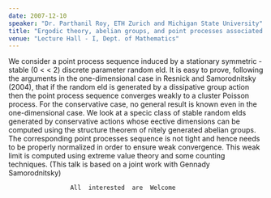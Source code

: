 ```yaml
---
date: 2007-12-10
speaker: "Dr. Parthanil Roy, ETH Zurich and Michigan State University"
title: "Ergodic theory, abelian groups, and point processes associated with stable random fields"
venue: "Lecture Hall - I, Dept. of Mathematics"
---
```

We consider a point process sequence induced by a stationary symmetric 
-stable (0 < < 2) discrete parameter random eld. It is easy to prove, following 
the arguments in the one-dimensional case in Resnick and Samorodnitsky (2004), 
that if the random eld is generated by a dissipative group action then the 
point process sequence converges weakly to a cluster Poisson process. For the 
conservative case, no general result is known even in the one-dimensional case. 
We look at a specic class of stable random elds generated by conservative 
actions whose eective dimensions can be computed using the structure theorem of 
nitely generated abelian groups. The corresponding point processes sequence is 
not tight and hence needs to be properly normalized in order to ensure weak 
convergence. This weak limit is computed using extreme value theory and some 
counting techniques. (This talk is based on a joint work with Gennady 
Samorodnitsky)

                     All  interested  are  Welcome
